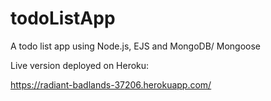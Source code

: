 # todoListApp
A todo list app using Node.js, EJS and MongoDB/ Mongoose

Live version deployed on Heroku: 

https://radiant-badlands-37206.herokuapp.com/
